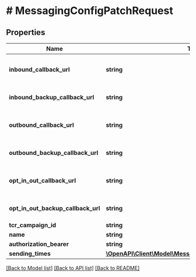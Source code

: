 # # MessagingConfigPatchRequest

## Properties

Name | Type | Description | Notes
------------ | ------------- | ------------- | -------------
**inbound_callback_url** | **string** | Callback url for the inbound message events. You can find callback payload for InboundMessageEvent at &lt;a href&#x3D;\&quot;/samples/swagger/index.html\&quot;&gt;Sample Api Swagger&lt;/a&gt;. | [optional]
**inbound_backup_callback_url** | **string** | Backup callback url for the inbound message events. When &#x60;InboundCallbackUrl&#x60; is unavailable we will send the same request to this url. | [optional]
**outbound_callback_url** | **string** | Callback url for the outbound message events. You can find callback payload for OutboundMessageEvent at &lt;a href&#x3D;\&quot;/samples/swagger/index.html\&quot;&gt;Sample Api Swagger&lt;/a&gt;. | [optional]
**outbound_backup_callback_url** | **string** | Backup callback url for the outbound message events. When &#x60;OutboundCallbackUrl&#x60; is unavailable we will send the same request to this url. | [optional]
**opt_in_out_callback_url** | **string** | Callback url for the Opt In/Out messages. You can find callback payload for OptInOutEvent at &lt;a href&#x3D;\&quot;/samples/swagger/index.html\&quot;&gt;Sample Api Swagger&lt;/a&gt;. | [optional]
**opt_in_out_backup_callback_url** | **string** | Backup callback url for the Opt In/Out messages. When &#x60;OptInOutCallbackUrl&#x60; is unavailable we will send the same request to this url. | [optional]
**tcr_campaign_id** | **string** | Linked TCR Campaign ID. | [optional]
**name** | **string** | Name. | [optional]
**authorization_bearer** | **string** | Authorization bearer token for the callback requests. | [optional]
**sending_times** | [**\OpenAPI\Client\Model\MessagingConfigModelSendingTimes**](MessagingConfigModelSendingTimes.md) |  | [optional]

[[Back to Model list]](../../README.md#models) [[Back to API list]](../../README.md#endpoints) [[Back to README]](../../README.md)

